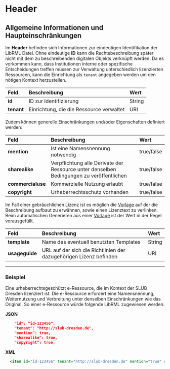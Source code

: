 # Header
## Allgemeine Informationen und Haupteinschränkungen

Im **Header** befinden sich Informationen zur eindeutigen Identifikation der LibRML Datei. Ohne eindeutige **ID** kann die Rechtebeschreibung später nicht mit dem zu beschreibenden digitalen Objekts verknüpft werden. Da es vorkommen kann, dass Institutionen interne oder spezifische Entscheidungen treffen müssen zur Verwaltung unterschiedlich lizenzierten Ressourcen, kann die Einrichtung als `tenant` angegeben werden um den nötigen Kontext herzustellen.



| Feld | Beschreibung | Wert |
| :--- | :---------- | :-- |
|**id**| ID zur Identifizierung | String |
|**tenant**| Einrichtung, die die Ressource verwaltet | URI |

Zudem können generelle Einschränkungen und/oder Eigenschaften definiert werden:

| Feld | Beschreibung | Wert |
| :--- | :---------- | :-- |
|**mention**| Ist eine Namensnennung notwendig | true/false|
|**sharealike**| Verpflichtung alle Derivate der Ressource unter denselben Bedingungen zu veröffentlichen | true/false|
|**commercialuse**| Kommerzielle Nutzung erlaubt | true/false|
|**copyright**| Urheberrechtsschutz vorhanden | true/false|


Im Fall einer gebräuchlichen Lizenz ist es möglich die [Vorlage](../tmpl/beispiele.md) auf der die Beschreibung aufbaut zu erwähnen, sowie einen Lizenztext zu verlinken. Beim automatischen Generieren aus einer [Vorlage](../tmpl/beispiele.md) ist der Wert in der Regel vorausgefüllt.

| Feld | Beschreibung | Wert |
| :--- | :---------- | :-- |
|**template**| Name des eventuell benutzten Templates | String |
|**usageguide**| URL auf der sich die Richtlinien der dazugehörigen Lizenz befinden | URI|

----

### Beispiel

Eine urheberrechtsgeschützt e-Ressource, die im Kontext der SLUB Dresden lizenziert ist. Die e-Ressource erfordert eine Namensnennung, Weiternutzung und Verbreitung unter denselben Einschränkungen wie das Original.
So einer e-Ressource würde folgende LibRML zugewiesen werden. 

**JSON**

```json
    "id": "id-123456",
    "tenant": "http://slub-dresden.de",
    "mention": true,
    "sharealike": true,
    "copyright": true,

```

**XML**

```xml
  <item id="id-123456" tenant="http://slub-dresden.de" mention="true" sharealike="true" copyright="true" />
```

